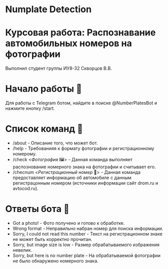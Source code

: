 # Numplate Detection
# Курсовая работа: Распознавание автомобильных номеров на фотографии
Выполнил студент группы ИУ8-32 Скворцов В.В.

# Начало работы :rocket:
Для работы с Telegram ботом, найдите в поиске @NumberPlatesBot и нажмите кнопку /start.

# Список команд :scroll:
* /about - Описание того, что может бот.
* /help - Требованияя к формату фотографии и регистрационному номерому.
* /check <_Фотография_ :framed_picture:> - Данная команда выполняет распознование номерного знака на фотографии и считывает его.
* /checnum <_Регистрационный номер_ :car:> - Данная команда предоставляет информацию об автомобиле с данным регистрацонным номером (источники информации сайт drom.ru и avtocod.ru).

# Ответы бота :robot:

* Got a photo! - Фото получено и готово к обработке.
* Wrong format - Неправильно набран номер для поиска информации.
* Sorry, I could not read this number - Текст на регистрационном знаке не может быть корректно прочитан.
* Sorry, but image size is low - Размер обрабатываемого избражения невелик.
* Sorry, but here is no number plate - На обрабатываемой фотографии не было обнаружено номерного знака.
